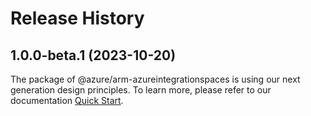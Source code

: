 # Release History
    
## 1.0.0-beta.1 (2023-10-20)

The package of @azure/arm-azureintegrationspaces is using our next generation design principles. To learn more, please refer to our documentation [Quick Start](https://aka.ms/js-track2-quickstart).
